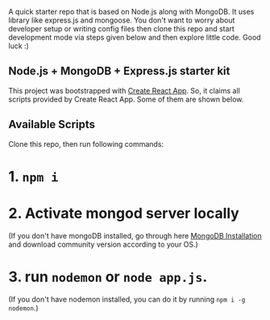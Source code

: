 A quick starter repo that is based on Node.js along with MongoDB. It uses library like express.js and mongoose. You don't want to worry about developer setup or writing config files then clone this repo and start development mode via steps given below and then explore little code. Good luck :)

## Node.js + MongoDB + Express.js starter kit

This project was bootstrapped with [Create React App](https://github.com/facebook/create-react-app). So, it claims all scripts provided by Create React App. Some of them are shown below.

## Available Scripts

Clone this repo, then run following commands:

# 1. `npm i`
# 2. Activate mongod server locally
(If you don't have mongoDB installed, go through here [MongoDB Installation](https://docs.mongodb.com/manual/installation/) and download community version according to your OS.)
# 3. run `nodemon` or `node app.js`.
(If you don't have nodemon installed, you can do it by running `npm i -g nodemon`.)
